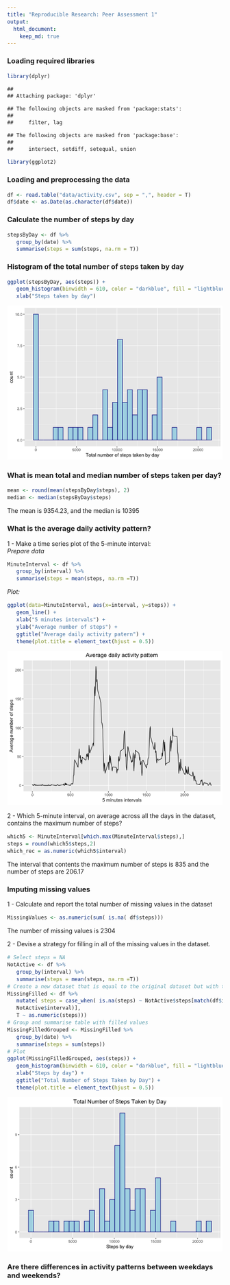 ```yaml
---
title: "Reproducible Research: Peer Assessment 1"
output: 
  html_document:
    keep_md: true
---
```


### Loading required libraries


```r
library(dplyr)
```

```
## 
## Attaching package: 'dplyr'
```

```
## The following objects are masked from 'package:stats':
## 
##     filter, lag
```

```
## The following objects are masked from 'package:base':
## 
##     intersect, setdiff, setequal, union
```

```r
library(ggplot2)
```

### Loading and preprocessing the data


```r
df <- read.table("data/activity.csv", sep = ",", header = T)
df$date <- as.Date(as.character(df$date))
```

### Calculate the number of steps by day


```r
stepsByDay <- df %>%
   group_by(date) %>%
   summarise(steps = sum(steps, na.rm = T))
```

### Histogram of the total number of steps taken by day


```r
ggplot(stepsByDay, aes(steps)) + 
   geom_histogram(binwidth = 610, color = "darkblue", fill = "lightblue") +
   xlab("Steps taken by day")
```

![](PA1_template_files/figure-html/histogram-1.png)<!-- -->

### What is mean total and median number of steps taken per day?  


```r
mean <- round(mean(stepsByDay$steps), 2)
median <- median(stepsByDay$steps)
```
The mean is 9354.23, and the median is 10395 

### What is the average daily activity pattern?  

1 - Make a time series plot of the 5-minute interval:  
_Prepare data_  


```r
MinuteInterval <- df %>% 
   group_by(interval) %>%
   summarise(steps = mean(steps, na.rm =T))
```

_Plot:_  


```r
ggplot(data=MinuteInterval, aes(x=interval, y=steps)) +
   geom_line() +
   xlab("5 minutes intervals") +
   ylab("Average number of steps") + 
   ggtitle("Average daily activity patern") +
   theme(plot.title = element_text(hjust = 0.5))
```

![](PA1_template_files/figure-html/unnamed-chunk-2-1.png)<!-- -->

2 - Which 5-minute interval, on average across all the days in the dataset, contains the maximum number of steps?


```r
which5 <- MinuteInterval[which.max(MinuteInterval$steps),]
steps = round(which5$steps,2)
which_rec = as.numeric(which5$interval)
```

The interval that contents the maximum number of steps is 835 and the number of steps are 206.17 

### Imputing missing values

1 - Calculate and report the total number of missing values in the dataset  


```r
MissingValues <- as.numeric(sum( is.na( df$steps)))
```
The number of missing values is 2304  

2 - Devise a strategy for filling in all of the missing values in the dataset.  


```r
# Select steps = NA
NotActive <- df %>% 
   group_by(interval) %>%
   summarise(steps = mean(steps, na.rm =T))
# Create a new dataset that is equal to the original dataset but with the missing data filled in
MissingFilled <- df %>%
   mutate( steps = case_when( is.na(steps) ~ NotActive$steps[match(df$interval, 
   NotActive$interval)], 
   T ~ as.numeric(steps)))
# Group and summarise table with filled values
MissingFilledGrouped <- MissingFilled %>% 
   group_by(date) %>% 
   summarise(steps = sum(steps))
# Plot
ggplot(MissingFilledGrouped, aes(steps)) + 
   geom_histogram(binwidth = 610, color = "darkblue", fill = "lightblue") + 
   xlab("Steps by day") +
   ggtitle("Total Number of Steps Taken by Day") +
   theme(plot.title = element_text(hjust = 0.5))
```

![](PA1_template_files/figure-html/unnamed-chunk-5-1.png)<!-- -->

### Are there differences in activity patterns between weekdays and weekends?
